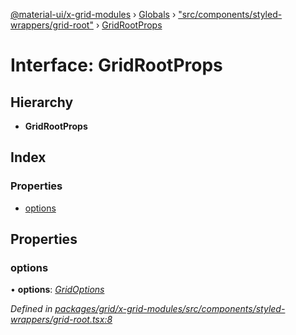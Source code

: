 [@material-ui/x-grid-modules](../README.md) › [Globals](../globals.md) › ["src/components/styled-wrappers/grid-root"](../modules/_src_components_styled_wrappers_grid_root_.md) › [GridRootProps](_src_components_styled_wrappers_grid_root_.gridrootprops.md)

# Interface: GridRootProps

## Hierarchy

* **GridRootProps**

## Index

### Properties

* [options](_src_components_styled_wrappers_grid_root_.gridrootprops.md#options)

## Properties

###  options

• **options**: *[GridOptions](_src_models_gridoptions_.gridoptions.md)*

*Defined in [packages/grid/x-grid-modules/src/components/styled-wrappers/grid-root.tsx:8](https://github.com/mui-org/material-ui-x/blob/02342a6/packages/grid/x-grid-modules/src/components/styled-wrappers/grid-root.tsx#L8)*
